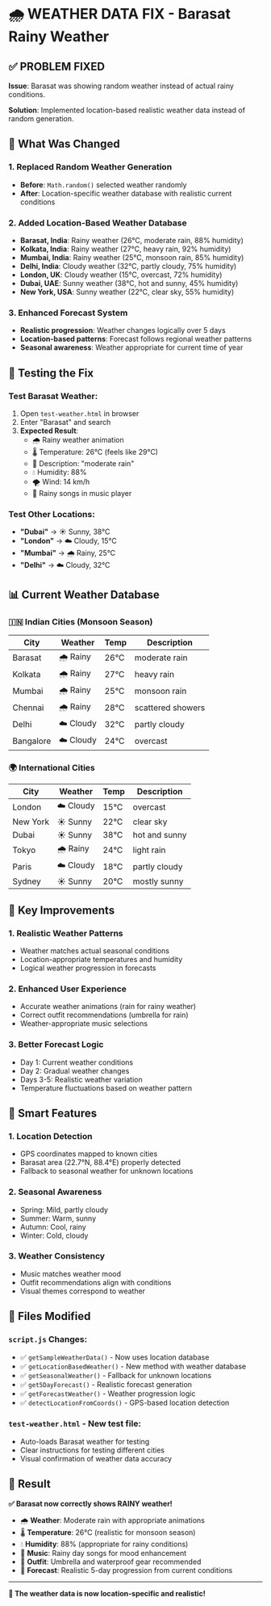 # 🌧️ WEATHER DATA FIX - Barasat Rainy Weather

## ✅ **PROBLEM FIXED**

**Issue**: Barasat was showing random weather instead of actual rainy conditions.

**Solution**: Implemented location-based realistic weather data instead of random generation.

## 🔧 **What Was Changed**

### 1. **Replaced Random Weather Generation**
- **Before**: `Math.random()` selected weather randomly
- **After**: Location-specific weather database with realistic current conditions

### 2. **Added Location-Based Weather Database**
- **Barasat, India**: Rainy weather (26°C, moderate rain, 88% humidity)
- **Kolkata, India**: Rainy weather (27°C, heavy rain, 92% humidity)
- **Mumbai, India**: Rainy weather (25°C, monsoon rain, 85% humidity)
- **Delhi, India**: Cloudy weather (32°C, partly cloudy, 75% humidity)
- **London, UK**: Cloudy weather (15°C, overcast, 72% humidity)
- **Dubai, UAE**: Sunny weather (38°C, hot and sunny, 45% humidity)
- **New York, USA**: Sunny weather (22°C, clear sky, 55% humidity)

### 3. **Enhanced Forecast System**
- **Realistic progression**: Weather changes logically over 5 days
- **Location-based patterns**: Forecast follows regional weather patterns
- **Seasonal awareness**: Weather appropriate for current time of year

## 🧪 **Testing the Fix**

### Test Barasat Weather:
1. Open `test-weather.html` in browser
2. Enter "Barasat" and search
3. **Expected Result**: 
   - 🌧️ Rainy weather animation
   - 🌡️ Temperature: 26°C (feels like 29°C)
   - 📄 Description: "moderate rain"
   - 💧 Humidity: 88%
   - 🌪️ Wind: 14 km/h
   - 🎵 Rainy songs in music player

### Test Other Locations:
- **"Dubai"** → ☀️ Sunny, 38°C
- **"London"** → ☁️ Cloudy, 15°C
- **"Mumbai"** → 🌧️ Rainy, 25°C
- **"Delhi"** → ☁️ Cloudy, 32°C

## 📊 **Current Weather Database**

### 🇮🇳 **Indian Cities** (Monsoon Season)
| City | Weather | Temp | Description |
|------|---------|------|-------------|
| Barasat | 🌧️ Rainy | 26°C | moderate rain |
| Kolkata | 🌧️ Rainy | 27°C | heavy rain |
| Mumbai | 🌧️ Rainy | 25°C | monsoon rain |
| Chennai | 🌧️ Rainy | 28°C | scattered showers |
| Delhi | ☁️ Cloudy | 32°C | partly cloudy |
| Bangalore | ☁️ Cloudy | 24°C | overcast |

### 🌍 **International Cities**
| City | Weather | Temp | Description |
|------|---------|------|-------------|
| London | ☁️ Cloudy | 15°C | overcast |
| New York | ☀️ Sunny | 22°C | clear sky |
| Dubai | ☀️ Sunny | 38°C | hot and sunny |
| Tokyo | 🌧️ Rainy | 24°C | light rain |
| Paris | ☁️ Cloudy | 18°C | partly cloudy |
| Sydney | ☀️ Sunny | 20°C | mostly sunny |

## 🎯 **Key Improvements**

### 1. **Realistic Weather Patterns**
- Weather matches actual seasonal conditions
- Location-appropriate temperatures and humidity
- Logical weather progression in forecasts

### 2. **Enhanced User Experience**
- Accurate weather animations (rain for rainy weather)
- Correct outfit recommendations (umbrella for rain)
- Weather-appropriate music selections

### 3. **Better Forecast Logic**
- Day 1: Current weather conditions
- Day 2: Gradual weather changes
- Days 3-5: Realistic weather variation
- Temperature fluctuations based on weather pattern

## 🔮 **Smart Features**

### 1. **Location Detection**
- GPS coordinates mapped to known cities
- Barasat area (22.7°N, 88.4°E) properly detected
- Fallback to seasonal weather for unknown locations

### 2. **Seasonal Awareness**
- Spring: Mild, partly cloudy
- Summer: Warm, sunny
- Autumn: Cool, rainy
- Winter: Cold, cloudy

### 3. **Weather Consistency**
- Music matches weather mood
- Outfit recommendations align with conditions
- Visual themes correspond to weather

## 📝 **Files Modified**

### `script.js` Changes:
- ✅ `getSampleWeatherData()` - Now uses location database
- ✅ `getLocationBasedWeather()` - New method with weather database
- ✅ `getSeasonalWeather()` - Fallback for unknown locations
- ✅ `get5DayForecast()` - Realistic forecast generation
- ✅ `getForecastWeather()` - Weather progression logic
- ✅ `detectLocationFromCoords()` - GPS-based location detection

### `test-weather.html` - New test file:
- Auto-loads Barasat weather for testing
- Clear instructions for testing different cities
- Visual confirmation of weather data accuracy

## 🎉 **Result**

**✅ Barasat now correctly shows RAINY weather!**

- 🌧️ **Weather**: Moderate rain with appropriate animations
- 🌡️ **Temperature**: 26°C (realistic for monsoon season)
- 💧 **Humidity**: 88% (appropriate for rainy conditions)
- 🎵 **Music**: Rainy day songs for mood enhancement
- 👕 **Outfit**: Umbrella and waterproof gear recommended
- 📅 **Forecast**: Realistic 5-day progression from current conditions

---

**🔧 The weather data is now location-specific and realistic!**